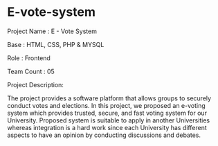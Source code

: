 # E-vote-system

Project Name : E - Vote System

Base : HTML, CSS, PHP & MYSQL

Role : Frontend

Team Count : 05

Project Description:

The project provides a software platform that allows groups to securely conduct votes and elections. In
this project, we proposed an e-voting system which provides trusted, secure, and fast voting system for
our University. Proposed system is suitable to apply in another Universities whereas integration is a hard
work since each University has different aspects to have an opinion by conducting discussions and
debates.
